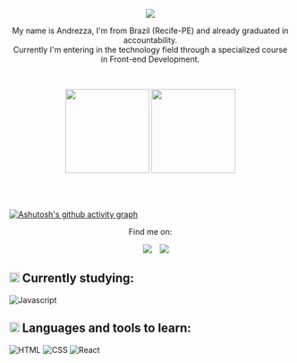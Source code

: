 
<p align="center">  
  <a href="https://git.io/typing-svg"><img src="https://readme-typing-svg.demolab.com?font=Handjet&weight=500&size=40&duration=3000&pause=900&color=FFFFFF&center=true&vCenter=true&width=450&height=70&lines='Hello,+World!';Welcome+to+my+GitHub+profile."></a>
<p align="center">
My name is Andrezza, I'm from Brazil (Recife-PE) and already graduated in accountability.</br>
Currently I'm entering in the technology field through a specialized course in Front-end Development. 
<p align="center">
<br>
<p align="center">  
<img height= "150em" src="https://github-readme-stats.vercel.app/api?username=Andie294&show_icons=true&theme=onedark"/> 
<img height= "150em" src="https://github-readme-stats.vercel.app/api/top-langs/?username=Andie294&layout=compact&langs_count=7&theme=onedark"/> </p>

<br>
<br>

[![Ashutosh's github activity graph](https://github-readme-activity-graph.vercel.app/graph?username=Andie294&bg_color=0d1117&color=b34d4d&line=5e9e4c&point=dfdb53&area=true&hide_border=true)](https://github.com/ashutosh00710/github-readme-activity-graph)
<br>
<p align="center">
Find me on:

 <div align="center"  class="icons-social" style="margin-left: 10px;">
        <a style="margin-left: 10px;"  target="_blank" href="https://www.linkedin.com/in/andrezza-silva-a6b891172">
			<img src="https://img.icons8.com/doodle/40/000000/linkedin--v2.png"></a>
        <a style="margin-left: 10px;" target="_blank" href="https://www.instagram.com/andrezzapbs/">
			<img src="https://img.icons8.com/doodle/40/000000/instagram-new--v2.png"></a>
      </div>
</p>

## <img src="https://media2.giphy.com/media/QssGEmpkyEOhBCb7e1/giphy.gif?cid=ecf05e47a0n3gi1bfqntqmob8g9aid1oyj2wr3ds3mg700bl&rid=giphy.gif" width ="18"> Currently studying:<br>

![Javascript](https://img.shields.io/badge/JavaScript-323330?style=for-the-badge&logo=javascript&logoColor=F7DF1E) <br>

## <img src="https://media2.giphy.com/media/QssGEmpkyEOhBCb7e1/giphy.gif?cid=ecf05e47a0n3gi1bfqntqmob8g9aid1oyj2wr3ds3mg700bl&rid=giphy.gif" width ="18">  Languages and tools to learn:<br>

![HTML](https://img.shields.io/badge/HTML-239120?style=for-the-badge&logo=html5&logoColor=white) ![CSS](https://img.shields.io/badge/CSS-239120?&style=for-the-badge&logo=css3&logoColor=white) ![React](https://img.shields.io/badge/React-20232A?style=for-the-badge&logo=react&logoColor=61DAFB)<br>
